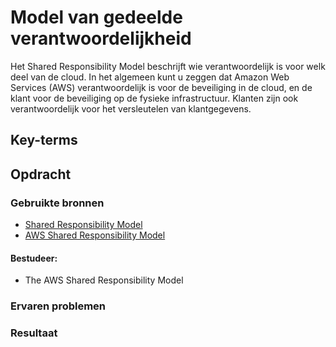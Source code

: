 # Model van gedeelde verantwoordelijkheid
Het Shared Responsibility Model beschrijft wie verantwoordelijk is voor welk deel van de cloud. In het algemeen kunt u zeggen dat Amazon Web Services (AWS) verantwoordelijk is voor de beveiliging in de cloud, en de klant voor de beveiliging op de fysieke infrastructuur. Klanten zijn ook verantwoordelijk voor het versleutelen van klantgegevens.
## Key-terms

## Opdracht

### Gebruikte bronnen
- [Shared Responsibility Model](https://aws.amazon.com/compliance/shared-responsibility-model/)
- [AWS Shared Responsibility Model](https://www.youtube.com/watch?v=iODPCcQEPto)

#### Bestudeer:
- The AWS Shared Responsibility Model

### Ervaren problemen

### Resultaat
